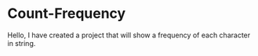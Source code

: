 # Count-Frequency
Hello,
I have created a project that will show a frequency of each character in string.
